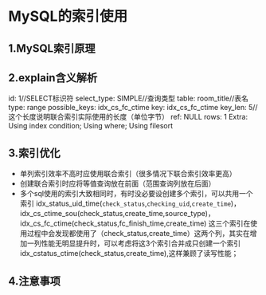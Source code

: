 # MySQL的索引使用
## 1.MySQL索引原理
## 2.explain含义解析
id: 1//SELECT标识符
  select_type: SIMPLE//查询类型
        table: room_title//表名
         type: range
possible_keys: idx_cs_fc_ctime
          key: idx_cs_fc_ctime
      key_len: 5//这个长度说明联合索引实际使用的长度（单位字节）
          ref: NULL
         rows: 1
        Extra: Using index condition; Using where; Using filesort

## 3.索引优化
* 单列索引效率不高时应使用联合索引（很多情况下联合索引效率更高）
* 创建联合索引时应将等值查询放在前面（范围查询列放在后面）
* 多个sql使用的索引大致相同时，有时没必要设创建多个索引，可以共用一个索引
 idx_status_uid_time(`check_status`,`checking_uid`,`create_time`)，idx_cs_ctime_sou(check_status,create_time,source_type)，idx_cs_fc_ctime(check_status,fc_finish_time,create_time)
 这三个索引在使用过程中会发现都使用了（check_status,create_time）这两个列，其实在增加一列性能无明显提升时，可以考虑将这3个索引合并成只创建一个索引idx_cstatus_ctime(check_status,create_time),这样兼顾了读写性能；
## 4.注意事项
